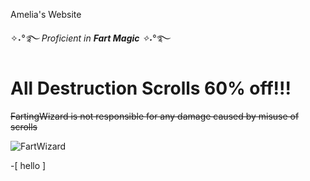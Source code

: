 Amelia's Website

✧˖*°࿐ Proficient in ***Fart Magic*** ✧˖*°࿐

# **All Destruction Scrolls 60% off!!!**

~~FartingWizard is not responsible for any damage caused by misuse of scrolls~~

![FartWizard](https://th.bing.com/th/id/OIP.QXoVtNckddERgRipnurbSAHaIv?w=740&h=874&rs=1&pid=ImgDetMain)

-[ hello ]

